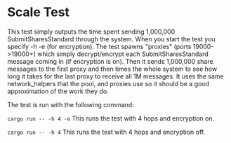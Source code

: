# Scale Test

This test simply outputs the time spent sending 1,000,000 SubmitSharesStandard 
through the system. When you start the test you specify -h <num of hops> -e (for encryption). 
The test spawns <num of hops> "proxies" (ports 19000->19000+<num of hops>) which simply decrypt/encrypt each 
SubmitSharesStandard message coming in (if encryption is on). Then it sends 
1,000,000 share messages to the first proxy and then times the whole system to see 
how long it takes for the last proxy to receive all 1M messages. It uses the same
network_helpers that the pool, and proxies use so it should be a good approximation
of the work they do. 

The test is run with the following command:

```cargo run -- -h 4 -e```
This runs the test with 4 hops and encryption on.

```cargo run -- -h 4```
This runs the test with 4 hops and encryption off.



